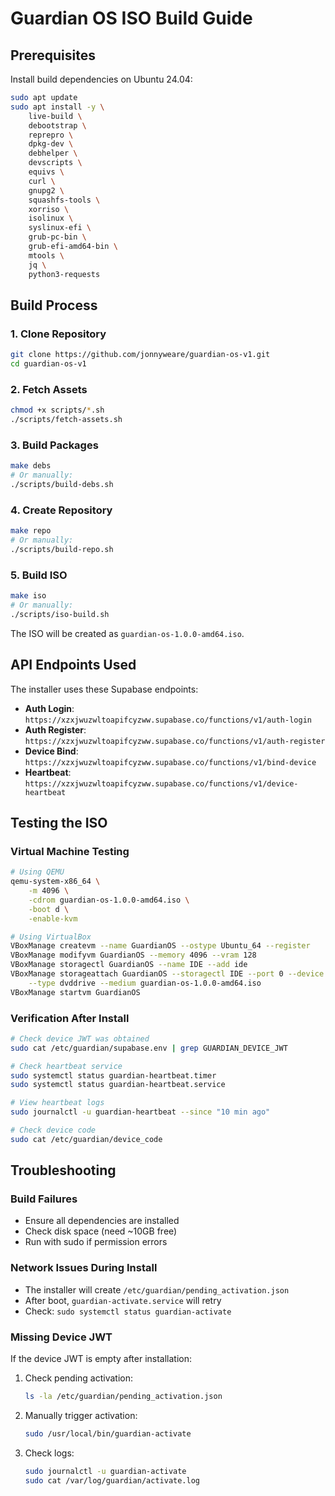 # Guardian OS ISO Build Guide

## Prerequisites

Install build dependencies on Ubuntu 24.04:

```bash
sudo apt update
sudo apt install -y \
    live-build \
    debootstrap \
    reprepro \
    dpkg-dev \
    debhelper \
    devscripts \
    equivs \
    curl \
    gnupg2 \
    squashfs-tools \
    xorriso \
    isolinux \
    syslinux-efi \
    grub-pc-bin \
    grub-efi-amd64-bin \
    mtools \
    jq \
    python3-requests
```

## Build Process

### 1. Clone Repository

```bash
git clone https://github.com/jonnyweare/guardian-os-v1.git
cd guardian-os-v1
```

### 2. Fetch Assets

```bash
chmod +x scripts/*.sh
./scripts/fetch-assets.sh
```

### 3. Build Packages

```bash
make debs
# Or manually:
./scripts/build-debs.sh
```

### 4. Create Repository

```bash
make repo
# Or manually:
./scripts/build-repo.sh
```

### 5. Build ISO

```bash
make iso
# Or manually:
./scripts/iso-build.sh
```

The ISO will be created as `guardian-os-1.0.0-amd64.iso`.

## API Endpoints Used

The installer uses these Supabase endpoints:

- **Auth Login**: `https://xzxjwuzwltoapifcyzww.supabase.co/functions/v1/auth-login`
- **Auth Register**: `https://xzxjwuzwltoapifcyzww.supabase.co/functions/v1/auth-register`
- **Device Bind**: `https://xzxjwuzwltoapifcyzww.supabase.co/functions/v1/bind-device`
- **Heartbeat**: `https://xzxjwuzwltoapifcyzww.supabase.co/functions/v1/device-heartbeat`

## Testing the ISO

### Virtual Machine Testing

```bash
# Using QEMU
qemu-system-x86_64 \
    -m 4096 \
    -cdrom guardian-os-1.0.0-amd64.iso \
    -boot d \
    -enable-kvm

# Using VirtualBox
VBoxManage createvm --name GuardianOS --ostype Ubuntu_64 --register
VBoxManage modifyvm GuardianOS --memory 4096 --vram 128
VBoxManage storagectl GuardianOS --name IDE --add ide
VBoxManage storageattach GuardianOS --storagectl IDE --port 0 --device 0 \
    --type dvddrive --medium guardian-os-1.0.0-amd64.iso
VBoxManage startvm GuardianOS
```

### Verification After Install

```bash
# Check device JWT was obtained
sudo cat /etc/guardian/supabase.env | grep GUARDIAN_DEVICE_JWT

# Check heartbeat service
sudo systemctl status guardian-heartbeat.timer
sudo systemctl status guardian-heartbeat.service

# View heartbeat logs
sudo journalctl -u guardian-heartbeat --since "10 min ago"

# Check device code
sudo cat /etc/guardian/device_code
```

## Troubleshooting

### Build Failures

- Ensure all dependencies are installed
- Check disk space (need ~10GB free)
- Run with sudo if permission errors

### Network Issues During Install

- The installer will create `/etc/guardian/pending_activation.json`
- After boot, `guardian-activate.service` will retry
- Check: `sudo systemctl status guardian-activate`

### Missing Device JWT

If the device JWT is empty after installation:

1. Check pending activation:
   ```bash
   ls -la /etc/guardian/pending_activation.json
   ```

2. Manually trigger activation:
   ```bash
   sudo /usr/local/bin/guardian-activate
   ```

3. Check logs:
   ```bash
   sudo journalctl -u guardian-activate
   sudo cat /var/log/guardian/activate.log
   ```
